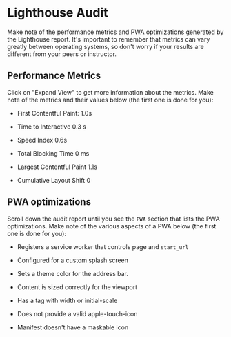 # Lighthouse Audit

Make note of the performance metrics and PWA optimizations generated by the Lighthouse report. It's important to remember that metrics can vary greatly between operating systems, so don't worry if your results are different from your peers or instructor.

## Performance Metrics

Click on "Expand View" to get more information about the metrics. Make note of the metrics and their values below (the first one is done for you):

* First Contentful Paint: 1.0s

* Time to Interactive 0.3 s

* Speed Index 0.6s

* Total Blocking Time 0 ms

* Largest Contentful Paint 1.1s

* Cumulative Layout Shift 0

## PWA optimizations

Scroll down the audit report until you see the `PWA` section that lists the PWA optimizations. Make note of the various aspects of a PWA below (the first one is done for you):

* Registers a service worker that controls page and `start_url`

* Configured for a custom splash screen

* Sets a theme color for the address bar.

* Content is sized correctly for the viewport

* Has a <meta name="viewport"> tag with width or initial-scale

* Does not provide a valid apple-touch-icon

* Manifest doesn't have a maskable icon

